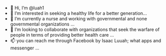 - 👋 Hi, I’m @luah1
- 👀 I’m interested in seeking a healthy life for a better generation...
- 🌱 I’m currently a nurse and working with governmental and none governmental organizations
...
- 💞️ I’m looking to collaborate with organizations that seek the warfare of people in terms of providing better health care
...
- 📫 you can reach me through Facebook by Isaac Luuah; what apps and messenger
 ...

<!---
luah1/luah1 is a ✨ special ✨ repository because its `README.md` (this file) appears on your GitHub profile.
You can click the Preview link to take a look at your changes.
--->
